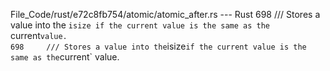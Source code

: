 File_Code/rust/e72c8fb754/atomic/atomic_after.rs --- Rust
698     /// Stores a value into the `isize if the current value is the same as the `current` value.                                                          698     /// Stores a value into the `isize` if the current value is the same as the `current` value.

